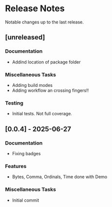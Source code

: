 # Release Notes

Notable changes up to the last release.

<!-- generated by git-cliff -->

## [unreleased]

### Documentation

- Addind location of package folder

### Miscellaneous Tasks

- Adding build modes
- Adding workflow an crossing fingers!!

### Testing

- Initial tests. Not full coverage.

## [0.0.4] - 2025-06-27

### Documentation

- Fixing badges

### Features

- Bytes, Comma, Ordinals, Time done with Demo

### Miscellaneous Tasks

- Initial commit

